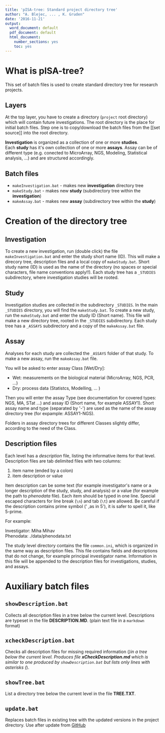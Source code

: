 ```yaml
---
title: 'pISA-tree: Standard project directory tree'
author: "A. Blejec, ... , K. Gruden"
date: '2016-11-21'
output:
  word_document: default
  pdf_document: default
  html_document:
    number_sections: yes
    toc: yes
---
```

# What is pISA-tree?

This set of batch files is used to create standard directory tree for research projects.

## Layers

At the top layer, you have to create a directory (`project` root directory) 
which will contain future investigations. The root directory is the place for initial batch files.
Step one is to copy/download the batch files from the [[set source]] into the root directory.
 
**Investigation** is organized as a collection of one or more **studies**.   
Each **study** has it's own collection of one or more **assays**. Assay can be of different type
(e.g. conected to MicroArray, NGS, Modeling, Statistical analysis, ...) and are structured accordingly.

## Batch files

- `makeInvestigation.bat`	- makes new **investigation** directory tree
- `makeStudy.bat` - makes new **study** (subdirectory tree within the **investigation**)
- `makeAssay.bat` - makes new **assay** (subdirectory tree within the **study**)

# Creation of the directory tree

## Investigation

To create a new investigation, run (double click) the file `makeInvestigation.bat` and enter
the study short name (ID). This will make a direcory tree, description files and a local copy
of `makeStudy.bat`. Short study name (ID) is used as the name of the directory 
(no spaces or special characters, file name conventions apply!!). 
Each study tree has a `_STUDIES` subdirectory, where investigation studies will be rooted.

## Study

Investigation studies are collected in the subdirectory `_STUDIES`. 
In the main `_STUDIES` directory, you will find the `makeStudy.bat`. 
To create a new study, run the `makeStudy.bat` and enter the study ID (Short name). 
This file will make a new directory tree, rooted in the `_STUDIES` subdirectory. 
Each study tree has a `_ASSAYS` subdirectory and a copy of the `makeAssay.bat` file.

## Assay

Analyses for each study are collected the `_ASSAYS` folder of that study. 
To make a new assay, run the `makeAssay.bat` file.

 You will be asked to enter assay Class [Wet/Dry]:

* Wet: measurements on the biological material (MicroArray, NGS, PCR, ...)
* Dry: process data (Statistcs, Modelling, ... )

Then you will enter the assay Type (see documentation for covered types: NGS, MA, STat ...) and
assay ID (Short name, for example ASSAY1). Short assay name and type (separated by '-') 
are used as the name of the assay directory tree (for expample: ASSAY1-NGS).

Folders in assay directory trees for different Classes slightly differ, 
according to the need of the Class. 

## Description files

Each level has a *description* file, listing the informative items for that level. 
Description files are tab delimited files with two columns:  

1. item name (ended by a colon)
2. item description or value

Item description can be some text (for example investigator's name or a longer description 
of the study, study, and analysis) or a value (for example the path to *phenodata* file). 
Each item should be typed in one line. Special escaped characters for 
line break (`\n`) and tab (`\t`) are allowed. Be careful if the description contains prime 
symbol (' ,as in 5'), it is safer to spell it, like 5-prime. 

For example:

Investigator:	Miha Mihav  
Phenodata:	./data/phenodata.txt

The study level directory contains the file `common.ini`, which is organized in the same way 
as description files. This file contains fields and descriptions that do not change, 
for example principal investigator name. Information in this file will be appended to the 
description files for investigations, studies, and assays.

# Auxiliary batch files

## `showDescription.bat`

Collects all description files in a tree below the current level. 
Descriptions are typeset in the file **DESCRIPTION.MD**. 
(plain text file in a `markdown` format)

## `xcheckDescription.bat`

Checks all description files for missing required information (*)in a tree below the current 
level. Produces file **xCheckDescription.md** which is similar to one produced by 
`showDescription.bat` but lists only lines with asterisks (*).

## `showTree.bat`

List a directory tree below the current level in the file **TREE.TXT**.

## `update.bat`

Replaces batch files in existing tree with the updated versions in the project directory.
Use after update from [GitHub](https://github.com/ablejec/pISA/)